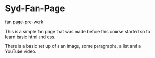 # Syd-Fan-Page
fan page-pre-work

This is a simple fan page that was made before this course started so to learn basic html and css. 

There is a basic set up of a an image, some paragraphs, a list and a YouTube video.
